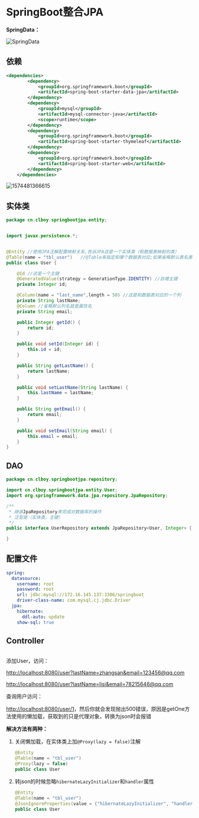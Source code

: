 # SpringBoot整合JPA

**SpringData：**

![SpringData](https://cdn.tencentfs.clboy.cn/images/2021/20210911203237677.png)

## 依赖

```xml
<dependencies>
        <dependency>
            <groupId>org.springframework.boot</groupId>
            <artifactId>spring-boot-starter-data-jpa</artifactId>
        </dependency>
        <dependency>
            <groupId>mysql</groupId>
            <artifactId>mysql-connector-java</artifactId>
            <scope>runtime</scope>
        </dependency>
        <dependency>
            <groupId>org.springframework.boot</groupId>
            <artifactId>spring-boot-starter-thymeleaf</artifactId>
        </dependency>
        <dependency>
            <groupId>org.springframework.boot</groupId>
            <artifactId>spring-boot-starter-web</artifactId>
        </dependency>
    </dependencies>
```

![1574481366615](https://cdn.tencentfs.clboy.cn/images/2021/20210911203233398.png)



## 实体类

```java
package cn.clboy.springbootjpa.entity;


import javax.persistence.*;


@Entity //使用JPA注解配置映射关系,告诉JPA这是一个实体类（和数据表映射的类）
@Table(name = "tbl_user")   //@Table来指定和哪个数据表对应;如果省略默认表名类名小写；
public class User {

    @Id //这是一个主键
    @GeneratedValue(strategy = GenerationType.IDENTITY) //自增主键
    private Integer id;

    @Column(name = "last_name",length = 50) //这是和数据表对应的一个列
    private String lastName;
    @Column //省略默认列名就是属性名
    private String email;

    public Integer getId() {
        return id;
    }

    public void setId(Integer id) {
        this.id = id;
    }

    public String getLastName() {
        return lastName;
    }

    public void setLastName(String lastName) {
        this.lastName = lastName;
    }

    public String getEmail() {
        return email;
    }

    public void setEmail(String email) {
        this.email = email;
    }
}

```

## DAO

```java
package cn.clboy.springbootjpa.repository;

import cn.clboy.springbootjpa.entity.User;
import org.springframework.data.jpa.repository.JpaRepository;

/**
 * 继承JpaRepository来完成对数据库的操作
 * 泛型是（实体类，主键）
 */
public interface UserRepository extends JpaRepository<User, Integer> {

}
```

## 配置文件

```yaml
spring:
  datasource:
    username: root
    password: root
    url: jdbc:mysql://172.16.145.137:3306/springboot
    driver-class-name: com.mysql.cj.jdbc.Driver
  jpa:
    hibernate:
      ddl-auto: update
    show-sql: true
```



## Controller

```java

```



添加User，访问：

<http://localhost:8080/user?lastName=zhangsan&email=123456@qq.com>

<http://localhost:8080/user?lastName=lisi&email=78215646@qq.com>

查询用户访问：

<http://localhost:8080/user/1>，然后你就会发现抛出500错误，原因是getOne方法使用的懒加载，获取到的只是代理对象，转换为json时会报错

**解决方法有两种：**

1. 关闭懒加载，在实体类上加`@Proxy(lazy = false)`注解

   ```java
   @Entity
   @Table(name = "tbl_user")
   @Proxy(lazy = false)
   public class User
   ```

2. 转json的时候忽略`hibernateLazyInitializer`和`handler`属性

   ```java
   @Entity
   @Table(name = "tbl_user")
   @JsonIgnoreProperties(value = {"hibernateLazyInitializer", "handler"})
   public class User 
   ```

   




